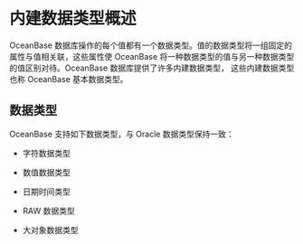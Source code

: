 内建数据类型概述 
=============================



OceanBase 数据库操作的每个值都有一个数据类型。值的数据类型将一组固定的属性与值相关联，这些属性使 OceanBase 将一种数据类型的值与另一种数据类型的值区别对待。OceanBase 数据库提供了许多内建数据类型， 这些内建数据类型也称 OceanBase 基本数据类型。

数据类型 
-------------------------

OceanBase 支持如下数据类型，与 Oracle 数据类型保持一致：

* 字符数据类型

  

* 数值数据类型

  

* 日期时间类型

  

* RAW 数据类型

  

* 大对象数据类型

  










